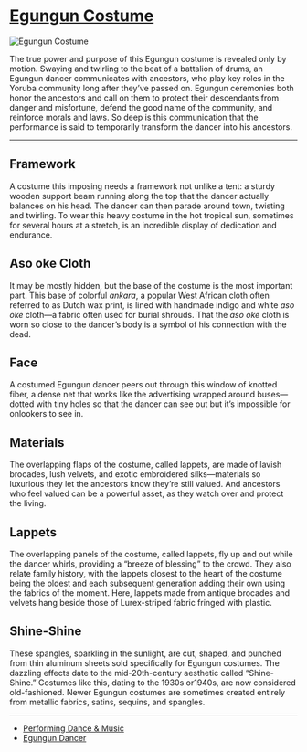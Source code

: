 # [Egungun Costume](http://artsmia.github.io/griot/#/o/111893)
![Egungun Costume](http://api.artsmia.org/images/111893/medium.jpg)

The true power and purpose of this Egungun costume is revealed only by motion. Swaying and twirling to the beat of a battalion of drums, an Egungun dancer communicates with ancestors, who play key roles in the Yoruba community long after they’ve passed on. Egungun ceremonies both honor the ancestors and call on them to protect their descendants from danger and misfortune, defend the good name of the community, and reinforce morals and laws. So deep is this communication that the performance is said to temporarily transform the dancer into his ancestors.

---

## Framework

A costume this imposing needs a framework not unlike a tent: a sturdy wooden support beam running along the top that the dancer actually balances on his head. The dancer can then parade around town, twisting and twirling. To wear this heavy costume in the hot tropical sun, sometimes for several hours at a stretch, is an incredible display of dedication and endurance.

## Aso oke Cloth

It may be mostly hidden, but the base of the costume is the most important part. This base of colorful *ankara*, a popular West African cloth often referred to as Dutch wax print, is lined with handmade indigo and white *aso oke* cloth—a fabric often used for burial shrouds. That the *aso oke* cloth is worn so close to the dancer’s body is a symbol of his connection with the dead.

## Face

A costumed Egungun dancer peers out through this window of knotted fiber, a dense net that works like the advertising wrapped around buses—dotted with tiny holes so that the dancer can see out but it’s impossible for onlookers to see in.

## Materials

The overlapping flaps of the costume, called lappets, are made of lavish brocades, lush velvets, and exotic embroidered silks—materials so luxurious they let the ancestors know they’re still valued. And ancestors who feel valued can be a powerful asset, as they watch over and protect the living.

## Lappets

The overlapping panels of the costume, called lappets, fly up and out while the dancer whirls, providing a “breeze of blessing” to the crowd. They also relate family history, with the lappets closest to the heart of the costume being the oldest and each subsequent generation adding their own using the fabrics of the moment. Here, lappets made from antique brocades and velvets hang beside those of Lurex-striped fabric fringed with plastic.

## Shine-Shine

These spangles, sparkling in the sunlight, are cut, shaped, and punched from thin aluminum sheets sold specifically for Egungun costumes. The dazzling effects date to the mid-20th-century aesthetic called “Shine-Shine.” Costumes like this, dating to the 1930s or1940s, are now considered old-fashioned. Newer Egungun costumes are sometimes created entirely from metallic fabrics, satins, sequins, and spangles.

---

* [Performing Dance & Music](../stories/performing-dance-music.md)
* [Egungun Dancer](../stories/egungun-dancer.md)
